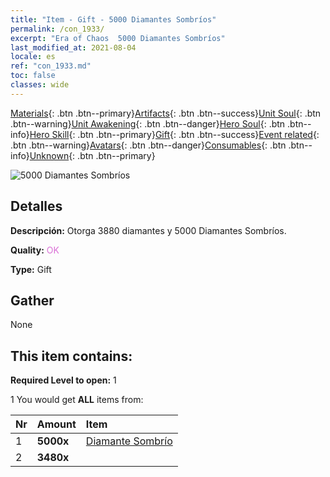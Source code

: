 ```yaml
---
title: "Item - Gift - 5000 Diamantes Sombríos"
permalink: /con_1933/
excerpt: "Era of Chaos  5000 Diamantes Sombríos"
last_modified_at: 2021-08-04
locale: es
ref: "con_1933.md"
toc: false
classes: wide
---
```

 [Materials](/ItemsES/){: .btn .btn--primary}[Artifacts](/ItemsES/Artifacts/){: .btn .btn--success}[Unit Soul](/ItemsES/UnitSoul/){: .btn .btn--warning}[Unit Awakening](/ItemsES/UnitAwakening/){: .btn .btn--danger}[Hero Soul](/ItemsES/HeroSoul/){: .btn .btn--info}[Hero Skill](/ItemsES/HeroSkill/){: .btn .btn--primary}[Gift](/ItemsES/Gift/){: .btn .btn--success}[Event related](/ItemsES/Events/){: .btn .btn--warning}[Avatars](/ItemsES/Avatars/){: .btn .btn--danger}[Consumables](/ItemsES/Consumables/){: .btn .btn--info}[Unknown](/ItemsES/Unknown/){: .btn .btn--primary}

 ![5000 Diamantes Sombríos](/images/t/i_10040.png)

## Detalles
 **Descripción:** Otorga 3880 diamantes y 5000 Diamantes Sombríos.

 **Quality:** <span style="color: #DA70D6">OK</span>

 **Type:** Gift

## Gather

  None

## This item contains:

 **Required Level to open:** 1

 1 You would get **ALL** items  from:

  | Nr | Amount |     Item    |
  |:---|:-------|:------------|
  | 1 |  **5000x** | [Diamante Sombrío](/ItemsES/con_554/) |  | 
  | 2 |  **3480x** | <i class="fas fa-gem"/> |  | 

